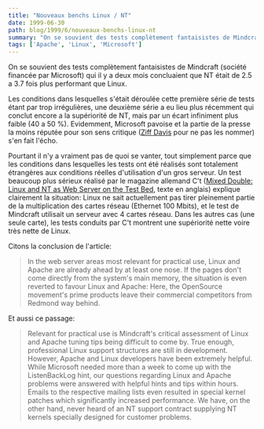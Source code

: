 ```yaml
---
title: "Nouveaux benchs Linux / NT"
date: 1999-06-30
path: blog/1999/6/nouveaux-benchs-linux-nt
summary: "On se souvient des tests complètement fantaisistes de Mindcraft (société financée par Microsoft) qui il y a deux mois concluaient que NT était de 2.5 a 3.7 fois plus performant que Linux."
tags: ['Apache', 'Linux', 'Microsoft']
---
```


<P>
On se souvient des tests complètement fantaisistes de Mindcraft (société
financée par Microsoft) qui il y a deux mois concluaient que
NT était de 2.5 a 3.7 fois plus performant que Linux.
</P>

<P>
Les conditions dans lesquelles s'était déroulée cette première série
de tests étant par trop irrégulières, une deuxième série a eu lieu
plus récemment qui conclut encore a la supériorité de NT, mais par un
écart infiniment plus faible (40 a 50 %). Evidemment, Microsoft pavoise
et la partie de la presse la moins réputée pour son sens critique (<A HREF="http://www.zdnet.fr/cgi-bin/a_actu.pl?File_ini=a_actu.zd&amp;ID=9889">Ziff
Davis</A> pour ne pas les nommer) s'en fait l'écho.
</P>

<P>
Pourtant il n'y a vraiment pas de quoi se vanter, tout simplement
parce que les conditions dans lesquelles les tests ont été réalisés
sont totalement étrangères aux conditions réelles d'utilisation d'un
gros serveur.  Un test beaucoup plus sérieux réalisé par le magazine
allemand C't (<A HREF="http://www.heise.de/ct/english//99/13/186-1/">Mixed
Double: Linux and NT as Web Server on the Test Bed</A>, texte en anglais)
explique clairement la situation: Linux ne sait actuellement pas tirer
pleinement partie de la multiplication des cartes réseau (Ethernet
100 Mbits), et le test de Mindcraft utilisait un serveur avec 4 cartes
réseau. Dans les autres cas (une seule carte), les tests conduits par
C't montrent une supériorité nette voire très nette de Linux.
</P>

<P>
Citons la conclusion de l'article:
</P>

<BLOCKQUOTE>
In the web server areas most relevant for practical use, Linux and Apache
are already ahead by at least one nose. If the pages don't come directly
from the system's main memory, the situation is even reverted to favour
Linux and Apache: Here, the OpenSource movement's prime products leave
their commercial competitors from Redmond way behind.
</BLOCKQUOTE>
<P>
Et aussi ce passage:
</P>

<BLOCKQUOTE>
Relevant for practical use is Mindcraft's critical assessment of Linux and
Apache tuning tips being difficult to come by. True enough, professional
Linux support structures are still in development. However, Apache and
Linux developers have been extremely helpful. While Microsoft needed
more than a week to come up with the ListenBackLog hint, our questions
regarding Linux and Apache problems were answered with helpful hints and
tips within hours.  Emails to the respective mailing lists even resulted
in special kernel patches which significantly increased performance. We
have, on the other hand, never heard of an NT support contract supplying
NT kernels specially designed for customer problems.
</BLOCKQUOTE>


